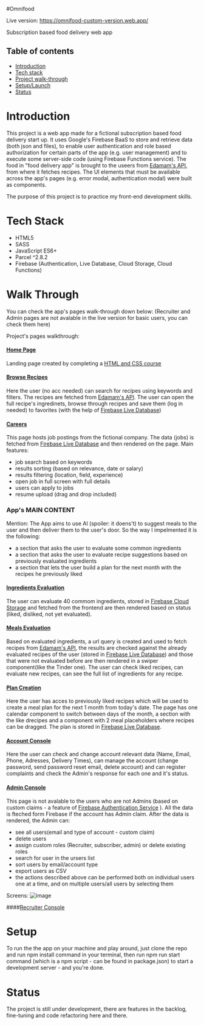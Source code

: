 #Omnifood

Live version: https://omnifood-custom-version.web.app/

Subscription based food delivery web app

## Table of contents
- [Introduction](#introduction)
- [Tech stack](#tech-stack)
- [Project walk-through](#walk-through)
- [Setup/Launch](#setup)
- [Status](#status)

# Introduction

This project is a web app made for a fictional subscription based food delivery start up.
It uses Google's Firebase BaaS to store and retrieve data (both json and files), to enable user authentication and role based authorization for certain parts of the app (e.g. user management) and to execute some server-side code (using Firebase Functions service).
The food in "food delivery app" is brought to the useers from [Edamam's API](https://developer.edamam.com/edamam-docs-recipe-api), from where it fetches recipes.
The UI elements that must be available across the app's pages (e.g. error modal, authentication modal) were built as components.

The purpose of this project is to practice my front-end development skills.

# Tech Stack

- HTML5
- SASS
- JavaScript ES6+
- Parcel ^2.8.2
- Firebase (Authentication, Live Database, Cloud Storage, Cloud Functions)

# Walk Through

You can check the app's pages walk-through down below:
(Recruiter and Admin pages are not avalable in the live version for basic users, you can check them here)

Project's pages walkthrough:

#### [Home Page](https://omnifood-custom-version.web.app/)

  Landing page created by completing a [HTML and CSS course](https://www.udemy.com/course/design-and-develop-a-killer-website-with-html5-and-css3/)
  
#### [Browse Recipes](https://omnifood-custom-version.web.app/up_/recipes/)

  Here the user (no acc needed) can search for recipes using keywords and filters.
  The recipes are fetched from [Edamam's API](https://developer.edamam.com/edamam-docs-recipe-api). The user can open the full recipe's ingredinets, browse through recipes and save them (log in needed) to favorites (with the help of [Firebase Live Database](https://firebase.google.com/docs/database))
  
#### [Careers](https://omnifood-custom-version.web.app/up_/careers/)

  This page hosts job postings from the fictional company. 
  The data (jobs) is fetched from [Firebase Live Database](https://firebase.google.com/docs/database) and then rendered on the page.
  Main features:
  - job search based on keywords
  - results sorting (based on relevance, date or salary)
  - results filtering (location, field, experience)
  - open job in full screen with full details
  - users can apply to jobs
  - resume upload (drag and drop included)
  
### App's MAIN CONTENT

Mention: The App aims to use AI (spoiler: it doens't) to suggest meals to the user and then deliver them to the user's door. So the way I impelmented it is the following:
- a section that asks the user to evaluate some common ingredients
- a section that asks the user to evaluate recipe suggestions based on previously evaluated ingredients
- a section that lets the user build a plan for the next month with the recipes he previously liked

#### [Ingredients Evaluation](https://omnifood-custom-version.web.app/up_/plan/ingredients/)

  The user can evaluate 40 commom ingredients, stored in [Firebase Cloud Storage](https://firebase.google.com/docs/storage) and fetched from the frontend are then rendered based on status (liked, disliked, not yet evaluated).

#### [Meals Evaluation](https://omnifood-custom-version.web.app/up_/plan/meals/)

  Based on evaluated ingredients, a url query is created and used to fetch recipes from [Edamam's API](https://developer.edamam.com/edamam-docs-recipe-api), the results are checked against the already evaluated recipes of the user (stored in [Firebase Live Database](https://firebase.google.com/docs/database)) and those that were not evaluated before are then rendered in a swiper component(like the Tinder one).
  The user can check liked recipes, can evaluate new recipes, can see the full list of ingredients for any recipe.

#### [Plan Creation](https://omnifood-custom-version.web.app/up_/plan/create-plan/)

  Here the user has acces to previously liked recipes which will be used to create a meal plan for the next 1 month from today's date.
  The page has one calendar component to switch between days of the month, a section with the like drecipes and a component with 2 meal placeholders where recipes can be dragged.
  The plan is stored in [Firebase Live Database](https://firebase.google.com/docs/database).
  
#### [Account Console](https://omnifood-custom-version.web.app/up_/account/)

Here the user can check and change account relevant data (Name, Email, Phone, Adresses, Delivery Times), can manage the account (change password, send password reset email, delete account) and can register complaints and check the Admin's response for each one and it's status.

#### [Admin Console](https://omnifood-custom-version.web.app/up_/admin/)

  This page is not avalable to the users who are not Admins (based on custom claims - a feature of [Firebase Authentication Service](https://firebase.google.com/docs/auth) ).
  All the data is fteched form Firebase if the account has Admin claim. After the data is rendered, the Admin can:
  - see all users(email and type of account - custom claim)
  - delete users
  - assign custom roles (Recruiter, subscriber, admin) or delete existing roles
  - search for user in the ursers list
  - sort users by email/account type
  - export users as CSV
  - the actions described above can be performed both on individual users one at a time, and on multiple users/all users by selecting them
  
  Screens:
  ![image](https://user-images.githubusercontent.com/95532233/216842546-869c1e04-2467-4b83-8d3f-55af10d81fe3.png)

####[Recruiter Console]()
# Setup

To run the the app on your machine and play around, just clone the repo and run npm install command in your terminal, then run npm run start command (which is a npm script - can be found in package.json) to start a development server - and you're done.

# Status

The project is still under development, there are features in the backlog, fine-tuning and code refactoring here and there.

